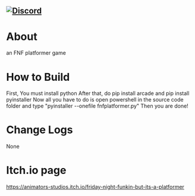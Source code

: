 ## [![Discord][Discord]][disc-link]
[Discord]: https://img.shields.io/discord/832005396084162560?label=Discord
[disc-link]: https://discord.gg/enbHdjav6j
# About
an FNF platformer game

# How to Build
First, You must install python
After that, do pip install arcade and pip install pyinstaller
Now all you have to do is open powershell in the source code folder and type "pyinstaller --onefile fnfplatformer.py"
Then you are done!

# Change Logs
None

# Itch.io page
https://animators-studios.itch.io/friday-night-funkin-but-its-a-platformer

